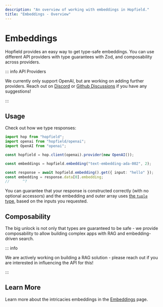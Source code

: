 ```yaml
---
description: "An overview of working with embeddings in Hopfield."
title: "Embeddings - Overview"
---
```


# Embeddings

Hopfield provides an easy way to get type-safe embeddings. You can use different API providers with type
guarantees with Zod, and composability across providers.

::: info API Providers

We currently only support OpenAI, but are
working on adding further providers. Reach out on [Discord](https://discord.gg/2hag5fc6) or
[Github Discussions](https://github.com/propology/hopfield/discussions) if you have any suggestions!

:::

## Usage

Check out how we type responses:

```ts twoslash
import hop from "hopfield";
import openai from "hopfield/openai";
import OpenAI from "openai";

const hopfield = hop.client(openai).provider(new OpenAI());

const embeddings = hopfield.embedding("text-embedding-ada-002", 2);

const response = await hopfield.embedding().get({ input: "hello" });
const embedding = response.data[0].embedding;
//      ^?
```

You can guarantee that your response is constructed correctly (with no optional accessors)
and the embedding and outer array uses [the `tuple` type](https://www.typescriptlang.org/docs/handbook/2/objects.html#tuple-types),
based on the inputs you requested.

## Composability

The big unlock is not only that types are guaranteed to be safe - we provide composability to
allow building complex apps with RAG and embedding-driven search.

::: info

We are actively working on building a RAG solution - please reach out if you are interested
in influencing the API for this!

:::

## Learn More

Learn more about the intricacies embeddings in the [Embeddings](/embeddings/details) page.
